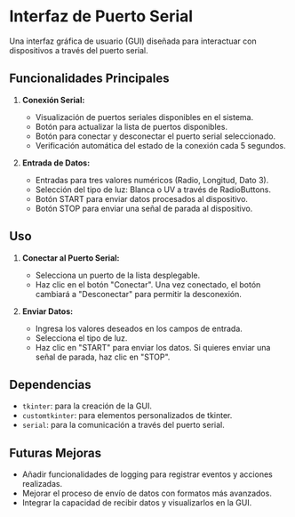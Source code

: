 # Interfaz de Puerto Serial

Una interfaz gráfica de usuario (GUI) diseñada para interactuar con dispositivos a través del puerto serial.

## Funcionalidades Principales

1. **Conexión Serial:**
   - Visualización de puertos seriales disponibles en el sistema.
   - Botón para actualizar la lista de puertos disponibles.
   - Botón para conectar y desconectar el puerto serial seleccionado.
   - Verificación automática del estado de la conexión cada 5 segundos.

2. **Entrada de Datos:**
   - Entradas para tres valores numéricos (Radio, Longitud, Dato 3).
   - Selección del tipo de luz: Blanca o UV a través de RadioButtons.
   - Botón START para enviar datos procesados al dispositivo.
   - Botón STOP para enviar una señal de parada al dispositivo.

## Uso

1. **Conectar al Puerto Serial:**
   - Selecciona un puerto de la lista desplegable.
   - Haz clic en el botón "Conectar". Una vez conectado, el botón cambiará a "Desconectar" para permitir la desconexión.

2. **Enviar Datos:**
   - Ingresa los valores deseados en los campos de entrada.
   - Selecciona el tipo de luz.
   - Haz clic en "START" para enviar los datos. Si quieres enviar una señal de parada, haz clic en "STOP".

## Dependencias

- `tkinter`: para la creación de la GUI.
- `customtkinter`: para elementos personalizados de tkinter.
- `serial`: para la comunicación a través del puerto serial.

## Futuras Mejoras

- Añadir funcionalidades de logging para registrar eventos y acciones realizadas.
- Mejorar el proceso de envío de datos con formatos más avanzados.
- Integrar la capacidad de recibir datos y visualizarlos en la GUI.

